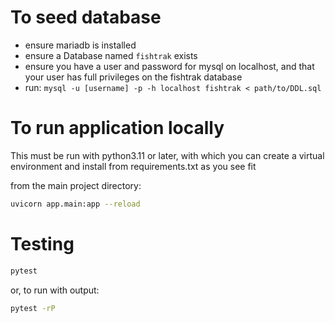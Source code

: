 # To seed database
<ul>
<li>ensure mariadb is installed</li> 
<li>ensure a Database named <code>fishtrak</code> exists</li> 
<li>ensure you have a user and password for mysql on localhost, and that your user has full privileges on the fishtrak database</li> 
<li>run: <code>mysql -u [username] -p -h localhost fishtrak < path/to/DDL.sql</code></li>
</ul>

# To run application locally
This must be run with python3.11 or later, with which you can create a virtual environment and install from requirements.txt as you see fit

from the main project directory:
```bash
uvicorn app.main:app --reload
```

# Testing
```bash
pytest
``` 
or, to run with output: 
```bash
pytest -rP
```